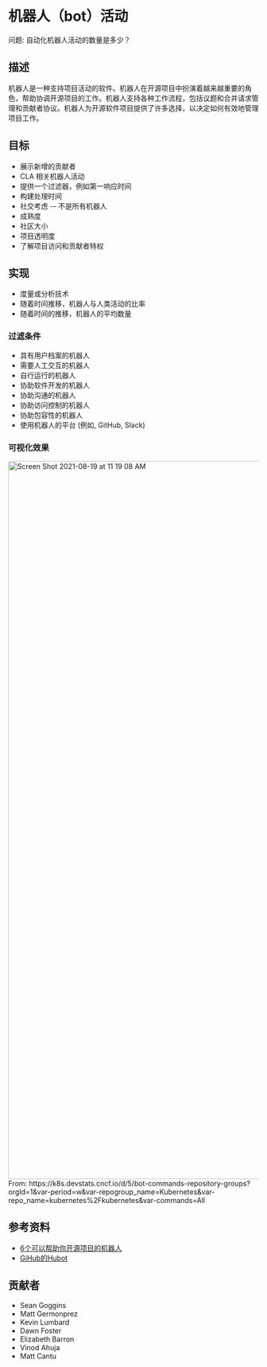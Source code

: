 # 机器人（bot）活动 

问题: 自动化机器人活动的数量是多少？

## 描述
机器人是一种支持项目活动的软件。机器人在开源项目中扮演着越来越重要的角色，帮助协调开源项目的工作。机器人支持各种工作流程，包括议题和合并请求管理和贡献者协议。机器人为开源软件项目提供了许多选择，以决定如何有效地管理项目工作。

## 目标
* 展示新增的贡献者
* CLA 相关机器人活动 
* 提供一个过滤器，例如第一响应时间
* 构建处理时间 
* 社交考虑 -- 不是所有机器人 
* 成熟度
* 社区大小 
* 项目透明度
* 了解项目访问和贡献者特权

## 实现
* 度量或分析技术
* 随着时间推移，机器人与人类活动的比率
* 随着时间的推移，机器人的平均数量 

### 过滤条件 
* 具有用户档案的机器人
* 需要人工交互的机器人 
* 自行运行的机器人 
* 协助软件开发的机器人 
* 协助沟通的机器人
* 协助访问控制的机器人
* 协助包容性的机器人 
* 使用机器人的平台 (例如, GitHub, Slack)

### 可视化效果 

<img width="1443" alt="Screen Shot 2021-08-19 at 11 19 08 AM" src="https://user-images.githubusercontent.com/656208/130105428-f9a0cc9e-dc7a-43e3-a654-25261cb4cae8.png">
From: https://k8s.devstats.cncf.io/d/5/bot-commands-repository-groups?orgId=1&var-period=w&var-repogroup_name=Kubernetes&var-repo_name=kubernetes%2Fkubernetes&var-commands=All


## 参考资料
- [6个可以帮助你开源项目的机器人](https://www.twilio.com/blog/6-bots-better-open-source-project)
- [GiHub的Hubot](https://hubot.github.com/)

## 贡献者
- Sean Goggins
- Matt Germonprez
- Kevin Lumbard
- Dawn Foster
- Elizabeth Barron
- Vinod Ahuja
- Matt Cantu

